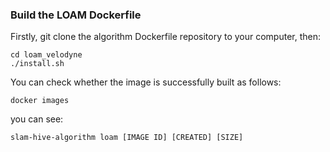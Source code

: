 ### Build the LOAM Dockerfile
Firstly, git clone the algorithm Dockerfile repository to your computer, then:
```
cd loam_velodyne
./install.sh
```
You can check whether the image is successfully built as follows:
```
docker images
```
you can see:
```
slam-hive-algorithm loam [IMAGE ID] [CREATED] [SIZE]
```
